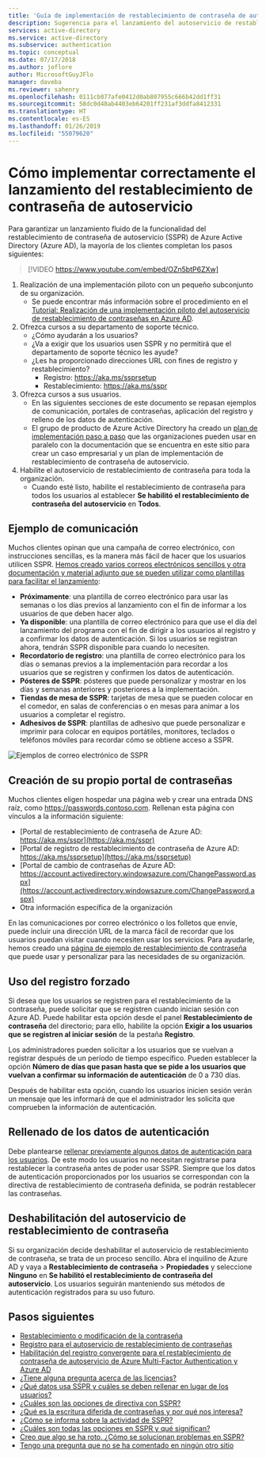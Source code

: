 ```yaml
---
title: 'Guía de implementación de restablecimiento de contraseña de autoservicio: Azure Active Directory'
description: Sugerencia para el lanzamiento del autoservicio de restablecimiento de contraseña de Azure AD
services: active-directory
ms.service: active-directory
ms.subservice: authentication
ms.topic: conceptual
ms.date: 07/17/2018
ms.author: joflore
author: MicrosoftGuyJFlo
manager: daveba
ms.reviewer: sahenry
ms.openlocfilehash: 0111cb077afe0412d0ab807955c666b42dd1ff31
ms.sourcegitcommit: 58dc0d48ab4403eb64201ff231af3ddfa8412331
ms.translationtype: HT
ms.contentlocale: es-ES
ms.lasthandoff: 01/26/2019
ms.locfileid: "55079620"
---
```

# <a name="how-to-successfully-roll-out-self-service-password-reset"></a>Cómo implementar correctamente el lanzamiento del restablecimiento de contraseña de autoservicio

Para garantizar un lanzamiento fluido de la funcionalidad del restablecimiento de contraseña de autoservicio (SSPR) de Azure Active Directory (Azure AD), la mayoría de los clientes completan los pasos siguientes:

> [!VIDEO https://www.youtube.com/embed/OZn5btP6ZXw]

1. Realización de una implementación piloto con un pequeño subconjunto de su organización.
   * Se puede encontrar más información sobre el procedimiento en el [Tutorial: Realización de una implementación piloto del autoservicio de restablecimiento de contraseñas en Azure AD](tutorial-sspr-pilot.md).
1. Ofrezca cursos a su departamento de soporte técnico.
   * ¿Cómo ayudarán a los usuarios?
   * ¿Va a exigir que los usuarios usen SSPR y no permitirá que el departamento de soporte técnico les ayude?
   * ¿Les ha proporcionado direcciones URL con fines de registro y restablecimiento?
      * Registro: https://aka.ms/ssprsetup
      * Restablecimiento: https://aka.ms/sspr
1. Ofrezca cursos a sus usuarios.
   * En las siguientes secciones de este documento se repasan ejemplos de comunicación, portales de contraseñas, aplicación del registro y relleno de los datos de autenticación.
   * El grupo de producto de Azure Active Directory ha creado un [plan de implementación paso a paso](https://aka.ms/SSPRDeploymentPlan) que las organizaciones pueden usar en paralelo con la documentación que se encuentra en este sitio para crear un caso empresarial y un plan de implementación de restablecimiento de contraseña de autoservicio.
1. Habilite el autoservicio de restablecimiento de contraseña para toda la organización.
   * Cuando esté listo, habilite el restablecimiento de contraseña para todos los usuarios al establecer **Se habilitó el restablecimiento de contraseña del autoservicio** en **Todos**.

## <a name="sample-communication"></a>Ejemplo de comunicación

Muchos clientes opinan que una campaña de correo electrónico, con instrucciones sencillas, es la manera más fácil de hacer que los usuarios utilicen SSPR. [Hemos creado varios correos electrónicos sencillos y otra documentación y material adjunto que se pueden utilizar como plantillas para facilitar el lanzamiento](https://www.microsoft.com/download/details.aspx?id=56768):

* **Próximamente**: una plantilla de correo electrónico para usar las semanas o los días previos al lanzamiento con el fin de informar a los usuarios de que deben hacer algo.
* **Ya disponible**: una plantilla de correo electrónico para que use el día del lanzamiento del programa con el fin de dirigir a los usuarios al registro y a confirmar los datos de autenticación. Si los usuarios se registran ahora, tendrán SSPR disponible para cuando lo necesiten.
* **Recordatorio de registro**: una plantilla de correo electrónico para los días o semanas previos a la implementación para recordar a los usuarios que se registren y confirmen los datos de autenticación.
* **Pósteres de SSPR**: pósteres que puede personalizar y mostrar en los días y semanas anteriores y posteriores a la implementación.
* **Tiendas de mesa de SSPR**: tarjetas de mesa que se pueden colocar en el comedor, en salas de conferencias o en mesas para animar a los usuarios a completar el registro.
* **Adhesivos de SSPR**: plantillas de adhesivo que puede personalizar e imprimir para colocar en equipos portátiles, monitores, teclados o teléfonos móviles para recordar cómo se obtiene acceso a SSPR.

![Ejemplos de correo electrónico de SSPR][Email]

## <a name="create-your-own-password-portal"></a>Creación de su propio portal de contraseñas

Muchos clientes eligen hospedar una página web y crear una entrada DNS raíz, como https://passwords.contoso.com. Rellenan esta página con vínculos a la información siguiente:

* [Portal de restablecimiento de contraseña de Azure AD: https://aka.ms/sspr](https://aka.ms/sspr)
* [Portal de registro de restablecimiento de contraseña de Azure AD: https://aka.ms/ssprsetup](https://aka.ms/ssprsetup)
* [Portal de cambio de contraseñas de Azure AD: https://account.activedirectory.windowsazure.com/ChangePassword.aspx](https://account.activedirectory.windowsazure.com/ChangePassword.aspx)
* Otra información específica de la organización

En las comunicaciones por correo electrónico o los folletos que envíe, puede incluir una dirección URL de la marca fácil de recordar que los usuarios puedan visitar cuando necesiten usar los servicios. Para ayudarle, hemos creado una [página de ejemplo de restablecimiento de contraseña](https://github.com/ajamess/password-reset-page) que puede usar y personalizar para las necesidades de su organización.

## <a name="use-enforced-registration"></a>Uso del registro forzado

Si desea que los usuarios se registren para el restablecimiento de la contraseña, puede solicitar que se registren cuando inician sesión con Azure AD. Puede habilitar esta opción desde el panel **Restablecimiento de contraseña** del directorio; para ello, habilite la opción **Exigir a los usuarios que se registren al iniciar sesión** de la pestaña **Registro**.

Los administradores pueden solicitar a los usuarios que se vuelvan a registrar después de un período de tiempo específico. Pueden establecer la opción **Número de días que pasan hasta que se pide a los usuarios que vuelvan a confirmar su información de autenticación** de 0 a 730 días.

Después de habilitar esta opción, cuando los usuarios inicien sesión verán un mensaje que les informará de que el administrador les solicita que comprueben la información de autenticación.

## <a name="populate-authentication-data"></a>Rellenado de los datos de autenticación

Debe plantearse [rellenar previamente algunos datos de autenticación para los usuarios](howto-sspr-authenticationdata.md). De este modo los usuarios no necesitan registrarse para restablecer la contraseña antes de poder usar SSPR. Siempre que los datos de autenticación proporcionados por los usuarios se correspondan con la directiva de restablecimiento de contraseña definida, se podrán restablecer las contraseñas.

## <a name="disable-self-service-password-reset"></a>Deshabilitación del autoservicio de restablecimiento de contraseña

Si su organización decide deshabilitar el autoservicio de restablecimiento de contraseña, se trata de un proceso sencillo. Abra el inquilino de Azure AD y vaya a **Restablecimiento de contraseña** > **Propiedades** y seleccione **Ninguno** en **Se habilitó el restablecimiento de contraseña del autoservicio**. Los usuarios seguirán manteniendo sus métodos de autenticación registrados para su uso futuro.

## <a name="next-steps"></a>Pasos siguientes

* [Restablecimiento o modificación de la contraseña](../user-help/active-directory-passwords-update-your-own-password.md)
* [Registro para el autoservicio de restablecimiento de contraseñas](../user-help/active-directory-passwords-reset-register.md)
* [Habilitación del registro convergente para el restablecimiento de contraseña de autoservicio de Azure Multi-Factor Authentication y Azure AD](concept-registration-mfa-sspr-converged.md)
* [¿Tiene alguna pregunta acerca de las licencias?](concept-sspr-licensing.md)
* [¿Qué datos usa SSPR y cuáles se deben rellenar en lugar de los usuarios?](howto-sspr-authenticationdata.md)
* [¿Cuáles son las opciones de directiva con SSPR?](concept-sspr-policy.md)
* [¿Qué es la escritura diferida de contraseñas y por qué nos interesa?](howto-sspr-writeback.md)
* [¿Cómo se informa sobre la actividad de SSPR?](howto-sspr-reporting.md)
* [¿Cuáles son todas las opciones en SSPR y qué significan?](concept-sspr-howitworks.md)
* [Creo que algo se ha roto. ¿Cómo se solucionan problemas en SSPR?](active-directory-passwords-troubleshoot.md)
* [Tengo una pregunta que no se ha comentado en ningún otro sitio](active-directory-passwords-faq.md)

[Email]: ./media/howto-sspr-deployment/sspr-emailtemplates.png "Personalice estas plantillas de correo electrónico para ajustarlas a sus necesidades organizativas"
